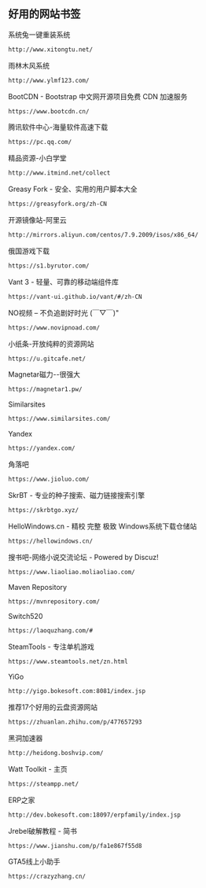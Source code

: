 ## 好用的网站书签



系统兔一键重装系统

```html
http://www.xitongtu.net/
```

雨林木风系统

```html
http://www.ylmf123.com/
```

BootCDN - Bootstrap 中文网开源项目免费 CDN 加速服务

```html
https://www.bootcdn.cn/
```

腾讯软件中心-海量软件高速下载

```html
https://pc.qq.com/
```

精品资源-小白学堂

```html
http://www.itmind.net/collect
```

Greasy Fork - 安全、实用的用户脚本大全

```html
https://greasyfork.org/zh-CN
```

开源镜像站-阿里云

```html
http://mirrors.aliyun.com/centos/7.9.2009/isos/x86_64/
```

俄国游戏下载

```html
https://s1.byrutor.com/
```

Vant 3 - 轻量、可靠的移动端组件库

```html
https://vant-ui.github.io/vant/#/zh-CN
```

NO视频 – 不负追剧好时光 (￣▽￣)"

```html
https://www.novipnoad.com/
```

小纸条-开放纯粹的资源网站

```html
https://u.gitcafe.net/
```

Magnetar磁力--很强大

```html
https://magnetar1.pw/
```

Similarsites

```html
https://www.similarsites.com/
```

Yandex

```html
https://yandex.com/
```

角落吧

```html
https://www.jioluo.com/
```

SkrBT - 专业的种子搜索、磁力链接搜索引擎

```html
https://skrbtgo.xyz/
```

HelloWindows.cn - 精校 完整 极致 Windows系统下载仓储站

```html
https://hellowindows.cn/
```

搜书吧-网络小说交流论坛 - Powered by Discuz!

```htm
https://www.liaoliao.moliaoliao.com/
```

Maven Repository

```html
https://mvnrepository.com/
```

Switch520

```html
https://laoquzhang.com/#
```

SteamTools - 专注单机游戏

````htm
https://www.steamtools.net/zn.html
````

YiGo

```htm
http://yigo.bokesoft.com:8081/index.jsp
```

推荐17个好用的云盘资源网站

```html
https://zhuanlan.zhihu.com/p/477657293
```

黑洞加速器

```html
http://heidong.boshvip.com/
```

Watt Toolkit - 主页

````html
https://steampp.net/
````

ERP之家

```html
http://dev.bokesoft.com:18097/erpfamily/index.jsp
```

Jrebel破解教程 - 简书

````html
https://www.jianshu.com/p/fa1e867f55d8
````

GTA5线上小助手

````html
https://crazyzhang.cn/
````

